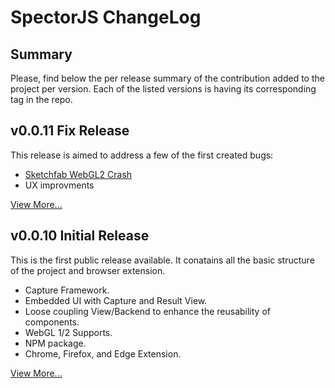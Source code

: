 SpectorJS ChangeLog
===================

## Summary
Please, find below the per release summary of the contribution added to the project per version. Each of the listed versions is having its corresponding tag in the repo.

## v0.0.11 Fix Release
This release is aimed to address a few of the first created bugs:

- [Sketchfab WebGL2 Crash](https://github.com/BabylonJS/Spector.js/issues/13)
- UX improvments

[View More...](changeLogs/v0.0.11.md)

## v0.0.10 Initial Release
This is the first public release available. It conatains all the basic structure of the project and browser extension.

- Capture Framework.
- Embedded UI with Capture and Result View.
- Loose coupling View/Backend to enhance the reusability of components.
- WebGL 1/2 Supports.
- NPM package.
- Chrome, Firefox, and Edge Extension.

[View More...](changeLogs/v0.0.10.md)